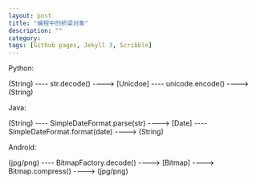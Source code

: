 ```yaml
---
layout: post
title: "编程中的桥梁对象"
description: ""
category: 
tags: [Github pages, Jekyll 3, Scribble]
---
```


Python:

(String) ---- str.decode() ----> [Unicdoe] ---- unicode.encode() ----> (String)

Java:

(String) ---- SimpleDateFormat.parse(str) ----> [Date] ---- SimpleDateFormat.format(date) ----> (String)

Android:

(jpg/png) ---- BitmapFactory.decode() ----> [Bitmap] ----> Bitmap.compress() ----> (jpg/png)
